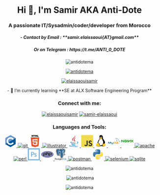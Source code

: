 <h1 style="text-align:center">Hi 👋, I&#39;m Samir AKA Anti-Dote</h1>

<h3 style="text-align:center">A passionate IT/Sysadmin/coder/developer from Morocco</h3>
<h5 style="text-align:center">- Contact by Email : **samir.elaissaoui{AT}gmail.com**</h5>
<h5 style="text-align:center">Or on Telegram : https://t.me/ANTI_0_DOTE</h5>
<p style="text-align:center"><img alt="antidotema" src="https://komarev.com/ghpvc/?username=antidotema&amp;label=Profile%20views&amp;color=0e75b6&amp;style=flat" /></p>

<p style="text-align:center"><a href="https://github.com/ryo-ma/github-profile-trophy"><img alt="antidotema" src="https://github-profile-trophy.vercel.app/?username=antidotema" /></a></p>

<p style="text-align:center"><a href="https://twitter.com/elaissaouisamir" target="blank"><img alt="elaissaouisamir" src="https://img.shields.io/twitter/follow/elaissaouisamir?logo=twitter&amp;style=for-the-badge" /></a></p>

<p style="text-align:center">- 🌱 I&rsquo;m currently learning **SE at ALX Software Engineering Program**</p>

<h3 style="text-align:center">Connect with me:</h3>

<p style="text-align:center"><a href="https://twitter.com/elaissaouisamir" target="blank"><img alt="elaissaouisamir" src="https://raw.githubusercontent.com/rahuldkjain/github-profile-readme-generator/master/src/images/icons/Social/twitter.svg" style="height:30px; width:40px" /></a> <a href="https://stackoverflow.com/users/samir-elaissaoui" target="blank"><img alt="samir-elaissaoui" src="https://raw.githubusercontent.com/rahuldkjain/github-profile-readme-generator/master/src/images/icons/Social/stack-overflow.svg" style="height:30px; width:40px" /></a></p>

<h3 style="text-align:center">Languages and Tools:</h3>

<p style="text-align:center"><a href="https://www.cprogramming.com/" rel="noreferrer" target="_blank"><img alt="c" src="https://raw.githubusercontent.com/devicons/devicon/master/icons/c/c-original.svg" style="height:40px; width:40px" /> </a> <a href="https://git-scm.com/" rel="noreferrer" target="_blank"> <img alt="git" src="https://www.vectorlogo.zone/logos/git-scm/git-scm-icon.svg" style="height:40px; width:40px" /> </a> <a href="https://www.w3.org/html/" rel="noreferrer" target="_blank"> <img alt="html5" src="https://raw.githubusercontent.com/devicons/devicon/master/icons/html5/html5-original-wordmark.svg" style="height:40px; width:40px" /> </a> <a href="https://www.adobe.com/in/products/illustrator.html" rel="noreferrer" target="_blank"> <img alt="illustrator" src="https://www.vectorlogo.zone/logos/adobe_illustrator/adobe_illustrator-icon.svg" style="height:40px; width:40px" /> </a> <a href="https://www.java.com" rel="noreferrer" target="_blank"> <img alt="java" src="https://raw.githubusercontent.com/devicons/devicon/master/icons/java/java-original.svg" style="height:40px; width:40px" /> </a> <a href="https://developer.mozilla.org/en-US/docs/Web/JavaScript" rel="noreferrer" target="_blank"> <img alt="javascript" src="https://raw.githubusercontent.com/devicons/devicon/master/icons/javascript/javascript-original.svg" style="height:40px; width:40px" /> </a> <a href="https://www.linux.org/" rel="noreferrer" target="_blank"> <img alt="linux" src="https://raw.githubusercontent.com/devicons/devicon/master/icons/linux/linux-original.svg" style="height:40px; width:40px" /> </a> <a href="https://www.mysql.com/" rel="noreferrer" target="_blank"> <img alt="mysql" src="https://raw.githubusercontent.com/devicons/devicon/master/icons/mysql/mysql-original-wordmark.svg" style="height:40px; width:40px" /> </a> <a href="https://www.nginx.com" rel="noreferrer" target="_blank"> <img alt="nginx" src="https://raw.githubusercontent.com/devicons/devicon/master/icons/nginx/nginx-original.svg" style="height:40px; width:40px" /> </a> <a href="https://httpd.apache.org" rel="noreferrer" target="_blank"> <img alt="apache" src="https://cdn.iconscout.com/icon/free/png-256/apache-8-1174973.png" style="height:40px; width:40px" /> </a> <a href="https://www.perl.org/" rel="noreferrer" target="_blank"> <img alt="perl" src="https://api.iconify.design/logos-perl.svg" style="height:40px; width:40px" /> </a> <a href="https://www.photoshop.com/en" rel="noreferrer" target="_blank"> <img alt="photoshop" src="https://raw.githubusercontent.com/devicons/devicon/master/icons/photoshop/photoshop-line.svg" style="height:40px; width:40px" /> </a> <a href="https://www.php.net" rel="noreferrer" target="_blank"> <img alt="php" src="https://raw.githubusercontent.com/devicons/devicon/master/icons/php/php-original.svg" style="height:40px; width:40px" /> </a> <a href="https://www.postgresql.org" rel="noreferrer" target="_blank"> <img alt="postgresql" src="https://raw.githubusercontent.com/devicons/devicon/master/icons/postgresql/postgresql-original-wordmark.svg" style="height:40px; width:40px" /> </a> <a href="https://postman.com" rel="noreferrer" target="_blank"> <img alt="postman" src="https://www.vectorlogo.zone/logos/getpostman/getpostman-icon.svg" style="height:40px; width:40px" /> </a> <a href="https://www.python.org" rel="noreferrer" target="_blank"> <img alt="python" src="https://raw.githubusercontent.com/devicons/devicon/master/icons/python/python-original.svg" style="height:40px; width:40px" /> </a> <a href="https://www.selenium.dev" rel="noreferrer" target="_blank"> <img alt="selenium" src="https://raw.githubusercontent.com/detain/svg-logos/780f25886640cef088af994181646db2f6b1a3f8/svg/selenium-logo.svg" style="height:40px; width:40px" /> </a> <a href="https://www.sqlite.org/" rel="noreferrer" target="_blank"> <img alt="sqlite" src="https://www.vectorlogo.zone/logos/sqlite/sqlite-icon.svg" style="height:40px; width:40px" /> </a></p>

<p style="text-align:center"><img alt="antidotema" src="https://github-readme-stats.vercel.app/api/top-langs?username=antidotema&amp;show_icons=true&amp;locale=en&amp;layout=compact" /></p>

<p style="text-align:center">&nbsp;<img alt="antidotema" src="https://github-readme-stats.vercel.app/api?username=antidotema&amp;show_icons=true&amp;locale=en" /></p>

<p style="text-align:center"><img alt="antidotema" src="https://github-readme-streak-stats.herokuapp.com/?user=antidotema&amp;" /></p>
